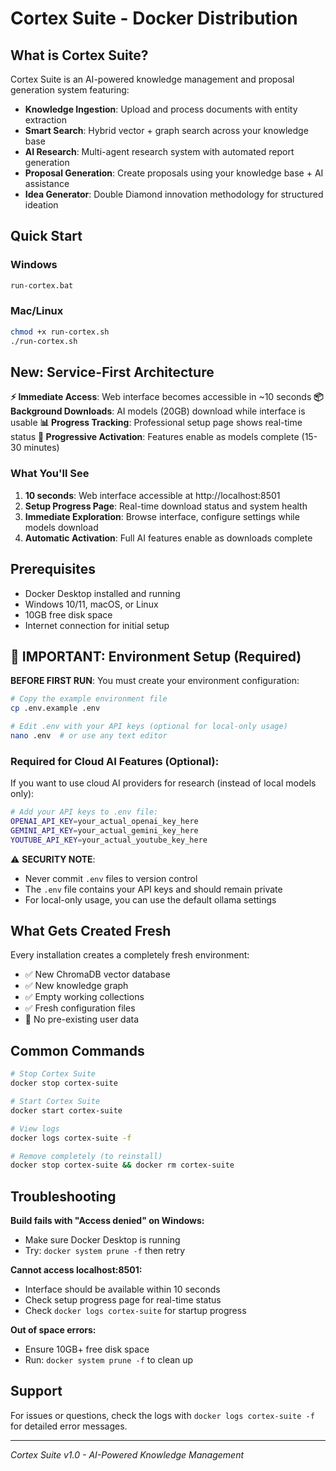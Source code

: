 # Cortex Suite - Docker Distribution

## What is Cortex Suite?

Cortex Suite is an AI-powered knowledge management and proposal generation system featuring:
- **Knowledge Ingestion**: Upload and process documents with entity extraction
- **Smart Search**: Hybrid vector + graph search across your knowledge base  
- **AI Research**: Multi-agent research system with automated report generation
- **Proposal Generation**: Create proposals using your knowledge base + AI assistance
- **Idea Generator**: Double Diamond innovation methodology for structured ideation

## Quick Start

### Windows
```cmd
run-cortex.bat
```

### Mac/Linux
```bash
chmod +x run-cortex.sh
./run-cortex.sh
```

## New: Service-First Architecture

**⚡ Immediate Access**: Web interface becomes accessible in ~10 seconds
**📦 Background Downloads**: AI models (20GB) download while interface is usable
**📊 Progress Tracking**: Professional setup page shows real-time status
**🔄 Progressive Activation**: Features enable as models complete (15-30 minutes)

### What You'll See
1. **10 seconds**: Web interface accessible at http://localhost:8501
2. **Setup Progress Page**: Real-time download status and system health
3. **Immediate Exploration**: Browse interface, configure settings while models download
4. **Automatic Activation**: Full AI features enable as downloads complete

## Prerequisites
- Docker Desktop installed and running
- Windows 10/11, macOS, or Linux
- 10GB free disk space
- Internet connection for initial setup

## 🔐 IMPORTANT: Environment Setup (Required)

**BEFORE FIRST RUN**: You must create your environment configuration:

```bash
# Copy the example environment file
cp .env.example .env

# Edit .env with your API keys (optional for local-only usage)
nano .env  # or use any text editor
```

### Required for Cloud AI Features (Optional):
If you want to use cloud AI providers for research (instead of local models only):

```bash
# Add your API keys to .env file:
OPENAI_API_KEY=your_actual_openai_key_here
GEMINI_API_KEY=your_actual_gemini_key_here
YOUTUBE_API_KEY=your_actual_youtube_key_here
```

⚠️ **SECURITY NOTE**: 
- Never commit `.env` files to version control
- The `.env` file contains your API keys and should remain private
- For local-only usage, you can use the default ollama settings

## What Gets Created Fresh

Every installation creates a completely fresh environment:
- ✅ New ChromaDB vector database
- ✅ New knowledge graph
- ✅ Empty working collections
- ✅ Fresh configuration files
- 🚫 No pre-existing user data

## Common Commands

```bash
# Stop Cortex Suite
docker stop cortex-suite

# Start Cortex Suite  
docker start cortex-suite

# View logs
docker logs cortex-suite -f

# Remove completely (to reinstall)
docker stop cortex-suite && docker rm cortex-suite
```

## Troubleshooting

**Build fails with "Access denied" on Windows:**
- Make sure Docker Desktop is running
- Try: `docker system prune -f` then retry

**Cannot access localhost:8501:**
- Interface should be available within 10 seconds
- Check setup progress page for real-time status
- Check `docker logs cortex-suite` for startup progress

**Out of space errors:**
- Ensure 10GB+ free disk space
- Run: `docker system prune -f` to clean up

## Support

For issues or questions, check the logs with `docker logs cortex-suite -f` for detailed error messages.

---
*Cortex Suite v1.0 - AI-Powered Knowledge Management*
